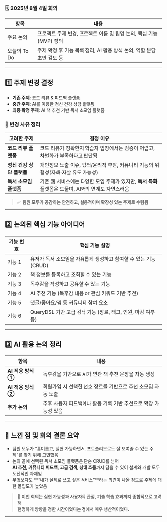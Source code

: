 ### 🗓️ 2025년 8월 4일 회의

| 항목        | 내용                                                                |
|-------------|---------------------------------------------------------------------|
| 주요 논의   | 프로젝트 주제 변경, 프로젝트 이름 및 팀명 논의, 핵심 기능(MVP) 정의     |
| 오늘의 To Do | 주제 확정 후 기능 목록 정리, AI 활용 방식 논의, 역할 분담 초안 검토 등 |

---

## 1️⃣ 주제 변경 결정

- **기존 주제**: 코드 리뷰 & 피드백 플랫폼
- **중간 주제**: AI를 이용한 정신 건강 상담 플랫폼
- **최종 확정 주제**: AI 책 추천 기반 독서 소모임 플랫폼 

### 📌 변경 사유 정리

| 고려한 주제 | 결정 이유                                                         |
|-------------|---------------------------------------------------------------|
| **코드 리뷰 플랫폼** | 코드 리뷰가 정확한지 학습자 입장에서는 검증이 어렵고, 차별화가 부족하다고 판단됨                 |
| **정신 건강 상담 플랫폼** | 개인정보 노출 이슈, 법적/윤리적 부담, 커뮤니티 기능의 위험성(자해·자살 유도 가능성)             |
| **독서 소모임 플랫폼** | 기존 웹 서비스에는 다양한 모임 주제가 있지만, **독서 특화** 플랫폼은 드물며, AI와의 연계도 자연스러움 |

> ✅ **팀원 모두가 공감하는 안전하고, 실용적이며 확장성 있는 주제로 수렴됨**

---

## 2️⃣ 논의된 핵심 기능 아이디어

| 기능 번호 | 핵심 기능 설명 |
|-----------|----------------|
| 기능 1 | 유저가 독서 소모임을 자유롭게 생성하고 참여할 수 있는 기능 (CRUD) |
| 기능 2 | 책 정보를 등록하고 조회할 수 있는 기능 |
| 기능 3 | 독후감을 작성하고 공유할 수 있는 기능 |
| 기능 4 | AI 추천 기능 (독후감 내용 or 관심 키워드 기반 추천) |
| 기능 5 | 댓글/좋아요/찜 등 커뮤니티 참여 요소 |
| 기능 6 | QueryDSL 기반 고급 검색 기능 (장르, 태그, 인원, 마감 여부 등) |

---

## 3️⃣ AI 활용 논의 정리

| 항목 | 내용 |
|------|------|
| **AI 적용 방식 ①** | 독후감을 기반으로 AI가 연관 책 추천 문장을 자동 생성 |
| **AI 적용 방식 ②** | 회원가입 시 선택한 선호 장르를 기반으로 추천 소모임 자동 노출 |
| **추가 논의** | 추후 사용자 피드백이나 활동 기록 기반 추천으로 확장 가능성 있음 |

---

## 🧠 느낀 점 및 회의 결론 요약

- 팀원 모두가 “흥미롭고, 실현 가능하면서, 포트폴리오로도 잘 보여줄 수 있는 주제”를 찾기 위해 고민했음
- 논의 끝에 선택된 독서 소모임 플랫폼은 단순 CRUD를 넘어  
  **AI 추천, 커뮤니티 피드백, 고급 검색, 상태 흐름**까지 담을 수 있어 설계와 개발 모두 도전적인 과제임
- 무엇보다도 **“내가 실제로 쓰고 싶은 서비스”**라는 의견이 나올 정도로 주제에 대한 몰입도가 높았음

> 🙌 **이번 회의는 실현 가능성과 사용자의 관점, 기술 학습 효과까지 종합적으로 고려해  
현명하게 방향을 정한 시간이었다는 점에서 매우 생산적이었다.**

---

